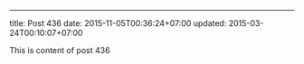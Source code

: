 ---
title: Post 436
date: 2015-11-05T00:36:24+07:00
updated: 2015-03-24T00:10:07+07:00

This is content of post 436
